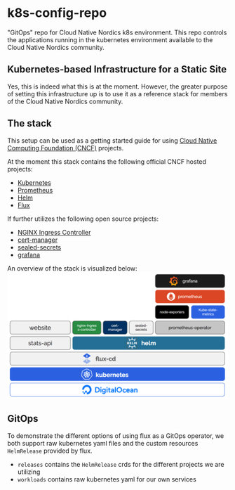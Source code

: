 # k8s-config-repo
"GitOps" repo for Cloud Native Nordics k8s environment. This repo controls the applications running in the kubernetes environment available to the Cloud Native Nordics community. 

## Kubernetes-based Infrastructure for a Static Site
Yes, this is indeed what this is at the moment. However, the greater purpose of setting this infrastructure up is to use it as a reference stack for members of the Cloud Native Nordics community.

## The stack
This setup can be used as a getting started guide for using [Cloud Native Computing Foundation (CNCF)](https://www.cncf.io) projects. 

At the moment this stack contains the following official CNCF hosted projects: 

* [Kubernetes](https://github.com/kubernetes/kubernetes)
* [Prometheus](https://github.com/prometheus/prometheus)
* [Helm](https://github.com/helm/helm)
* [Flux](https://github.com/fluxcd/flux)

If further utilizes the following open source projects:

* [NGINX Ingress Controller](https://github.com/kubernetes/ingress-nginx)
* [cert-manager](https://github.com/kubernetes/ingress-nginx)
* [sealed-secrets](https://github.com/bitnami-labs/sealed-secrets)
* [grafana](https://github.com/grafana/grafana)

An overview of the stack is visualized below:
![](docs/reference_stack.png)

## GitOps

To demonstrate the different options of using flux as a GitOps operator, we both support raw kubernetes yaml files and the custom resources `HelmRelease` provided by flux. 

* `releases` contains the `HelmRelease` crds for the different projects we are utilizing
* `workloads` contains raw kubernetes yaml for our own services

